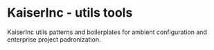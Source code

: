 # KaiserInc - utils tools
KaiserInc utils patterns and boilerplates for ambient configuration and enterprise project padronization.
